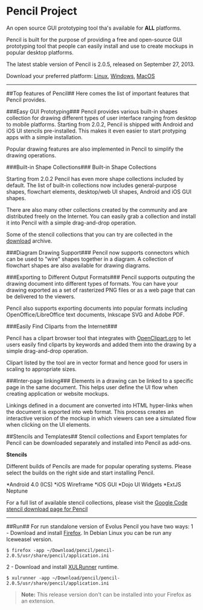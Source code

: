 # Pencil Project
An open source GUI prototyping tool tha's available for **ALL** platforms.

Pencil is built for the purpose of providing a free and open-source GUI prototyping tool that people can easily install and use to create mockups in popular desktop platforms.

The latest stable version of Pencil is 2.0.5, released on September 27, 2013.

Download your preferred platform: 
[Linux](https://storage.googleapis.com/google-code-archive-downloads/v2/code.google.com/evoluspencil/pencil-2.0.5.tar.gz),
[Windows](https://storage.googleapis.com/google-code-archive-downloads/v2/code.google.com/evoluspencil/Pencil-2.0.5.win32.installer.exe),
[MacOS](https://storage.googleapis.com/google-code-archive-downloads/v2/code.google.com/evoluspencil/Pencil-2.0.5-mac.tar.bz2)

----------


##Top features of Pencil##
Here comes the list of important features that Pencil provides.


###Easy GUI Prototyping###
 Pencil provides various built-in shapes collection for drawing different types of user interface ranging from desktop to mobile platforms. Starting from 2.0.2, Pencil is shipped with Android and iOS UI stencils pre-installed. This makes it even easier to start protyping apps with a simple installation.

Popular drawing features are also implemented in Pencil to simplify the drawing operations.


###Built-in Shape Collections###
Built-in Shape Collections

Starting from 2.0.2 Pencil has even more shape collections included by default. The list of built-in collections now includes general-purpose shapes, flowchart elements, desktop/web UI shapes, Android and iOS GUI shapes.

There are also many other collections created by the community and are distributed freely on the Internet. You can easily grab a collection and install it into Pencil with a simple drag-and-drop operation.

Some of the stencil collections that you can try are collected in the [download](https://code.google.com/archive/p/evoluspencil/downloads) archive.


###Diagram Drawing Support###
Pencil now supports connectors which can be used to "wire" shapes together in a diagram. A collection of flowchart shapes are also available for drawing diagrams.


###Exporting to Different Output Formats###
Pencil supports outputing the drawing document into different types of formats. You can have your drawing exported as a set of rasterized PNG files or as a web page that can be delivered to the viewers.

Pencil also supports exporting documents into popular formats including OpenOffice/LibreOffice text documents, Inkscape SVG and Adobe PDF.


###Easily Find Cliparts from the Internet###

Pencil has a clipart browser tool that integrates with [OpenClipart.org](https://openclipart.org/) to let users easily find cliparts by keywords and added them into the drawing by a simple drag-and-drop operation.

Clipart listed by the tool are in vector format and hence good for users in scaling to appropriate sizes.


###Inter-page linking###
Elements in a drawing can be linked to a specific page in the same document. This helps user define the UI flow when creating application or website mockups.

Linkings defined in a document are converted into HTML hyper-links when the document is exported into web format. This process creates an interactive version of the mockup in which viewers can see a simulated flow when clicking on the UI elements.



##Stencils and Templates##
Stencil collections and Export templates for Pencil can be downloaded separately and installed into Pencil as add-ons.

**Stencils**

Different builds of Pencils are made for popular operating systems. Please select the builds on the right side and start installing Pencil.

*Android 4.0 (ICS)
*iOS Wireframe
*iOS GUI
*Dojo UI Widgets
*ExtJS Neptune

For a full list of available stencil collections, please visit the [Google Code stencil download page for Pencil](https://code.google.com/archive/p/evoluspencil/downloads)

----------

##Run##
For run standalone version of Evolus Pencil you have two ways:
1 - Download and install [Firefox](https://www.mozilla.org/pt-BR/firefox/products/). In Debian Linux you can be run any Iceweasel version.

```
$ firefox -app ~/Download/pencil/pencil-2.0.5/usr/share/pencil/application.ini
```

2 - Download and install [XULRunner](https://ftp.mozilla.org/pub/xulrunner/releases/latest/runtimes/) runtime.

```
$ xulrunner -app ~/Download/pencil/pencil-2.0.5/usr/share/pencil/application.ini
```

> **Note:**
> This release version don't can be installed into your Firefox as an extension.
